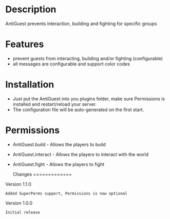  Description
=============

AntiGuest prevents interaction, building and fighting for specific groups


 Features
=============

- prevent guests from interacting, building and/or fighting (configurable)
- all messages are configurable and support color codes


Installation
=============

- Just put the AntiGuest into you plugins folder, make sure Permissions is installed
and restart/reload your server.
- The configuration file will be auto-generated on the first start.


 Permissions
=============

- AntiGuest.build - Allows the players to build
- AntiGuest.interact - Allows the players to interact with the world
- AntiGuest.fight - Allows the players to fight


  Changes
=============

Version 1.1.0

    Added SuperPerms support, Permissions is now optional

Version 1.0.0

    Initial release
